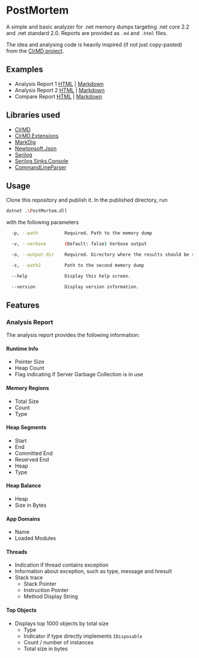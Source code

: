 # PostMortem

A simple and basic analyzer for .net memory dumps targeting .net core 2.2 and .net standard 2.0. Reports are provided as `.md` and `.html` files.

The idea and analysing code is heavily inspired (if not just copy-pasted) from the [ClrMD project](https://github.com/Microsoft/dotnet-samples/tree/master/Microsoft.Diagnostics.Runtime/CLRMD).

## Examples

- Analysis Report 1 [HTML](https://htmlpreview.github.io/?https://github.com/schwindelig/postmortem/blob/master/docs/example-reports/f4786bf0-a9f0-4e08-b207-e06c5d50b316-analysis-report.html) | [Markdown](docs/example-reports/f4786bf0-a9f0-4e08-b207-e06c5d50b316-analysis-report.md)
- Analysis Report 2 [HTML](https://htmlpreview.github.io/?https://github.com/schwindelig/postmortem/blob/master/docs/example-reports/1216b609-3c4a-4dba-9515-9a156e99a1f6-analysis-report.html) | [Markdown](docs/example-reports/1216b609-3c4a-4dba-9515-9a156e99a1f6-analysis-report.md)
- Compare Report [HTML](https://htmlpreview.github.io/?https://github.com/schwindelig/postmortem/blob/master/docs/example-reports/8c48119f-5303-48ea-91aa-1b6cf809d5ef-compare-report.html) | [Markdown](docs/example-reports/8c48119f-5303-48ea-91aa-1b6cf809d5ef-compare-report.md)

## Libraries used

- [ClrMD](https://github.com/Microsoft/dotnet-samples/tree/master/Microsoft.Diagnostics.Runtime/CLRMD)
- [ClrMD.Extensions](https://github.com/JeffCyr/ClrMD.Extensions)
- [MarkDig](https://github.com/lunet-io/markdig)
- [Newtonsoft.Json](https://github.com/JamesNK/Newtonsoft.Json)
- [Serilog](https://github.com/serilog/serilog)
- [Serilog.Sinks.Console](https://github.com/serilog/serilog-sinks-console)
- [CommandLineParser](https://github.com/commandlineparser/commandline)

## Usage

Clone this repository and publish it. In the published directory, run
```bash
dotnet .\PostMortem.dll
```
with the following parameters

```bash
  -p, --path          Required. Path to the memory dump

  -v, --verbose       (Default: false) Verbose output

  -o, --output-dir    Required. Directory where the results should be saved

  -s, --path2         Path to the second memory dump

  --help              Display this help screen.

  --version           Display version information.
```

## Features

### Analysis Report

The analysis report provides the following information:

#### Runtime Info

- Pointer Size
- Heap Count
- Flag indicating if Server Garbage Collection is in use

#### Memory Regions

- Total Size
- Count
- Type

#### Heap Segments

- Start
- End
- Committed End
- Reserved End
- Heap
- Type

#### Heap Balance

- Heap
- Size in Bytes

#### App Domains

- Name
- Loaded Modules

#### Threads

- Indication if thread contains exception
- Information about exception, such as type, message and hresult
- Stack trace
  - Stack Pointer
  - Instruction Pointer
  - Method Display String

#### Top Objects

- Displays top 1000 objects by total size
  - Type
  - Indicator if type directly implements `IDisposable`
  - Count / number of instances
  - Total size in bytes